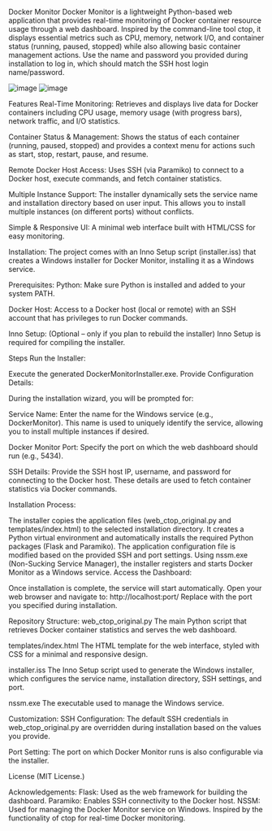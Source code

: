 Docker Monitor
Docker Monitor is a lightweight Python-based web application that provides real-time monitoring of Docker container resource usage through a web dashboard. Inspired by the command-line tool ctop, it displays essential metrics such as CPU, memory, network I/O, and container status (running, paused, stopped) while also allowing basic container management actions.
Use the name and password you provided during installation to log in, which should match the SSH host login name/password.

![image](https://github.com/user-attachments/assets/68bde86b-2df9-4bec-aba2-0f2ba6f2d3a1)
![image](https://github.com/user-attachments/assets/d9ec264b-7c1c-42b8-9404-805a10c1267a)

Features
Real-Time Monitoring:
Retrieves and displays live data for Docker containers including CPU usage, memory usage (with progress bars), network traffic, and I/O statistics.

Container Status & Management:
Shows the status of each container (running, paused, stopped) and provides a context menu for actions such as start, stop, restart, pause, and resume.

Remote Docker Host Access:
Uses SSH (via Paramiko) to connect to a Docker host, execute commands, and fetch container statistics.

Multiple Instance Support:
The installer dynamically sets the service name and installation directory based on user input. This allows you to install multiple instances (on different ports) without conflicts.

Simple & Responsive UI:
A minimal web interface built with HTML/CSS for easy monitoring.

Installation:
The project comes with an Inno Setup script (installer.iss) that creates a Windows installer for Docker Monitor, installing it as a Windows service.

Prerequisites:
Python:
Make sure Python is installed and added to your system PATH.

Docker Host:
Access to a Docker host (local or remote) with an SSH account that has privileges to run Docker commands.

Inno Setup:
(Optional – only if you plan to rebuild the installer) Inno Setup is required for compiling the installer.

Steps
Run the Installer:

Execute the generated DockerMonitorInstaller.exe.
Provide Configuration Details:

During the installation wizard, you will be prompted for:

Service Name:
Enter the name for the Windows service (e.g., DockerMonitor). This name is used to uniquely identify the service, allowing you to install multiple instances if desired.

Docker Monitor Port:
Specify the port on which the web dashboard should run (e.g., 5434).

SSH Details:
Provide the SSH host IP, username, and password for connecting to the Docker host. These details are used to fetch container statistics via Docker commands.

Installation Process:

The installer copies the application files (web_ctop_original.py and templates/index.html) to the selected installation directory.
It creates a Python virtual environment and automatically installs the required Python packages (Flask and Paramiko).
The application configuration file is modified based on the provided SSH and port settings.
Using nssm.exe (Non-Sucking Service Manager), the installer registers and starts Docker Monitor as a Windows service.
Access the Dashboard:

Once installation is complete, the service will start automatically. Open your web browser and navigate to:
http://localhost:port/
Replace <port> with the port you specified during installation.

Repository Structure:
web_ctop_original.py
The main Python script that retrieves Docker container statistics and serves the web dashboard.

templates/index.html
The HTML template for the web interface, styled with CSS for a minimal and responsive design.

installer.iss
The Inno Setup script used to generate the Windows installer, which configures the service name, installation directory, SSH settings, and port.

nssm.exe
The executable used to manage the Windows service.

Customization:
SSH Configuration:
The default SSH credentials in web_ctop_original.py are overridden during installation based on the values you provide.

Port Setting:
The port on which Docker Monitor runs is also configurable via the installer.

License
(MIT License.)

Acknowledgements:
Flask: Used as the web framework for building the dashboard.
Paramiko: Enables SSH connectivity to the Docker host.
NSSM: Used for managing the Docker Monitor service on Windows.
Inspired by the functionality of ctop for real-time Docker monitoring.

